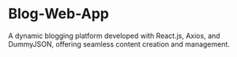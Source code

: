 # Blog-Web-App
A dynamic blogging platform developed with React.js, Axios, and DummyJSON, offering seamless content creation and management.
